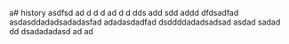 a# history
asdfsd
ad
d
d
d
ad
d
d
dds
add
sdd
addd
dfdsadfad
asdasddadadsadadasfad
adadasdadfad
dsddddadadsadsad
asdad
sadad
dd
dsadadadasd
ad
ad
